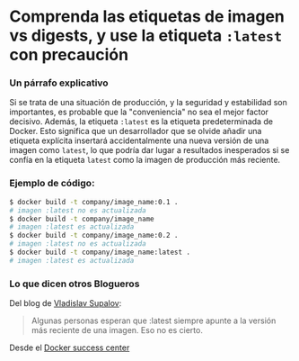 # Comprenda las etiquetas de imagen vs digests, y use la etiqueta `:latest` con precaución

### Un párrafo explicativo

Si se trata de una situación de producción, y la seguridad y estabilidad son importantes, es probable que la "conveniencia" no sea el mejor factor decisivo. Además, la etiqueta `:latest` es la etiqueta predeterminada de Docker. Esto significa que un desarrollador que se olvide añadir una etiqueta explícita insertará accidentalmente una nueva versión de una imagen como `latest`, lo que podría dar lugar a resultados inesperados si se confía en la etiqueta `latest` como la imagen de producción más reciente.

### Ejemplo de código:

```bash
$ docker build -t company/image_name:0.1 .
# imagen :latest no es actualizada
$ docker build -t company/image_name
# imagen :latest es actualizada
$ docker build -t company/image_name:0.2 .
# imagen :latest no es actualizada
$ docker build -t company/image_name:latest .
# imagen :latest es actualizada
```

### Lo que dicen otros Blogueros
Del blog de [Vladislav Supalov](https://vsupalov.com/docker-latest-tag/):
> Algunas personas esperan que :latest siempre apunte a la versión más reciente de una imagen. Eso no es cierto.

Desde el [Docker success center](https://success.docker.com/article/images-tagging-vs-digests)
> 

<br/>
